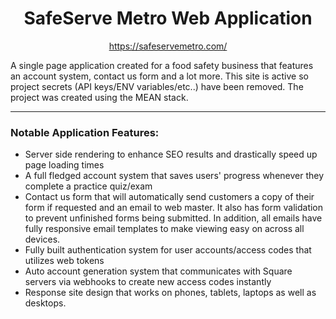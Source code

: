 <h1 align="center">SafeServe Metro Web Application</h1>
<p align="center"><a href="https://safeservemetro.com/">https://safeservemetro.com/</a></p>
A single page application created for a food safety business that features an account system, contact us form and a lot more. This site is active so project secrets (API keys/ENV variables/etc..) have been removed. The project was created using the MEAN stack.
<hr>
<h3> Notable Application Features:</h3>

 - Server side rendering to enhance SEO results and drastically speed up page loading times
 - A full fledged account system that saves users' progress whenever they complete a practice quiz/exam
 - Contact us form that will automatically send customers a copy of their form if requested and an email to web master. It also has form validation to prevent unfinished forms being submitted. In addition, all emails have fully responsive email templates to make viewing easy on across all devices.
 - Fully built authentication system for user accounts/access codes that utilizes web tokens
 - Auto account generation system that communicates with Square servers via webhooks to create new access codes instantly
 - Response site design that works on phones, tablets, laptops as well as desktops.
